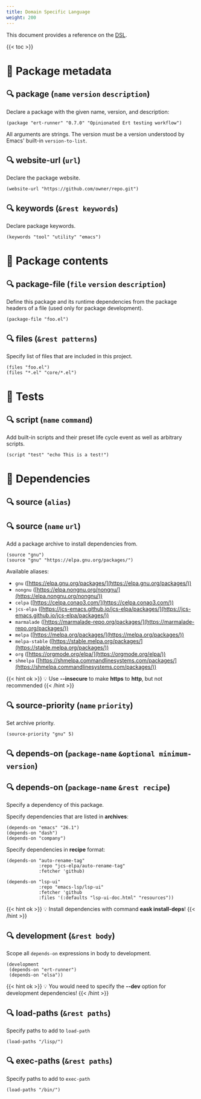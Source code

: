 ```yaml
---
title: Domain Specific Language
weight: 200
---
```


This document provides a reference on the [DSL](https://en.wikipedia.org/wiki/Domain-specific_language).

{{< toc >}}

# 🚩 Package metadata

## 🔍 **package** (`name` `version` `description`)

Declare a package with the given name, version, and description:

```elisp
(package "ert-runner" "0.7.0" "Opinionated Ert testing workflow")
```

All arguments are strings. The version must be a version understood by Emacs'
built-in `version-to-list`.

## 🔍 **website-url** (`url`)

Declare the package website.

```elisp
(website-url "https://github.com/owner/repo.git")
```

## 🔍 **keywords** (`&rest keywords`)

Declare package keywords.

```elisp
(keywords "tool" "utility" "emacs")
```

# 🚩 Package contents

## 🔍 **package-file** (`file` `version` `description`)

Define this package and its runtime dependencies from the package headers 
of a file (used only for package development).

```elisp
(package-file "foo.el")
```

## 🔍 **files** (`&rest patterns`)

Specify list of files that are included in this project.

```elisp
(files "foo.el")
(files "*.el" "core/*.el")
```

# 🚩 Tests

## 🔍 **script** (`name` `command`)

Add built-in scripts and their preset life cycle event as well as arbitrary
scripts.

```elisp
(script "test" "echo This is a test!")
```

# 🚩 Dependencies

## 🔍 **source** (`alias`)

## 🔍 **source** (`name` `url`)

Add a package archive to install dependencies from.

```elisp
(source "gnu")
(source "gnu" "https://elpa.gnu.org/packages/")
```

Available aliases:

* `gnu` ([https://elpa.gnu.org/packages/](https://elpa.gnu.org/packages/))
* `nongnu` ([https://elpa.nongnu.org/nongnu/](https://elpa.nongnu.org/nongnu/))
* `celpa` ([https://celpa.conao3.com/](https://celpa.conao3.com/))
* `jcs-elpa` ([https://jcs-emacs.github.io/jcs-elpa/packages/](https://jcs-emacs.github.io/jcs-elpa/packages/))
* `marmalade` ([https://marmalade-repo.org/packages/](https://marmalade-repo.org/packages/))
* `melpa` ([https://melpa.org/packages/](https://melpa.org/packages/))
* `melpa-stable` ([https://stable.melpa.org/packages/](https://stable.melpa.org/packages/))
* `org` ([https://orgmode.org/elpa/](https://orgmode.org/elpa/))
* `shmelpa` ([https://shmelpa.commandlinesystems.com/packages/](https://shmelpa.commandlinesystems.com/packages/))

{{< hint ok >}}
💡 Use **--insecure** to make **https** to **http**, but not recommended
{{< /hint >}}

## 🔍 **source-priority** (`name` `priority`)

Set archive priority.

```elisp
(source-priority "gnu" 5)
```

## 🔍 **depends-on** (`package-name` `&optional minimum-version`)

## 🔍 **depends-on** (`package-name` `&rest recipe`)

Specify a dependency of this package.

Specify dependencies that are listed in **archives**:

```elisp
(depends-on "emacs" "26.1")
(depends-on "dash")
(depends-on "company")
```

Specify dependencies in **recipe** format:

```elisp
(depends-on "auto-rename-tag" 
            :repo "jcs-elpa/auto-rename-tag" 
            :fetcher 'github)

(depends-on "lsp-ui" 
            :repo "emacs-lsp/lsp-ui"
            :fetcher 'github
            :files '(:defaults "lsp-ui-doc.html" "resources"))
```

{{< hint ok >}}
💡 Install dependencies with command **eask install-deps**!
{{< /hint >}}

## 🔍 **development** (`&rest body`)

Scope all `depends-on` expressions in body to development.

```elisp
(development
 (depends-on "ert-runner")
 (depends-on "elsa"))
```

{{< hint ok >}}
💡 You would need to specify the **--dev** option for development dependencies!
{{< /hint >}}

## 🔍 **load-paths** (`&rest paths`)

Specify paths to add to `load-path`

```elisp
(load-paths "/lisp/")
```

## 🔍 **exec-paths** (`&rest paths`)

Specify paths to add to `exec-path`

```elisp
(load-paths "/bin/")
```
